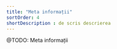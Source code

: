 ```yaml
---
title: "Meta informații"
sortOrder: 4
shortDescription : de scris descrierea
---
```


@TODO: Meta informații

